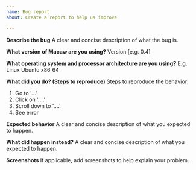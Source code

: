 ```yaml
---
name: Bug report
about: Create a report to help us improve

---
```


**Describe the bug**
A clear and concise description of what the bug is.

**What version of Macaw are you using?**
Version [e.g. 0.4]

**What operating system and processor architecture are you using?**
E.g. Linux Ubuntu x86_64

**What did you do? (Steps to reproduce)**
Steps to reproduce the behavior:
1. Go to '...'
2. Click on '....'
3. Scroll down to '....'
4. See error

**Expected behavior**
A clear and concise description of what you expected to happen.

**What did happen instead?**
A clear and concise description of what you expected to happen.

**Screenshots**
If applicable, add screenshots to help explain your problem.
